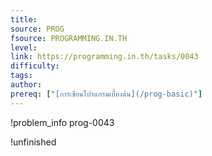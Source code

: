 ```yaml
---
title: 
source: PROG
fsource: PROGRAMMING.IN.TH
level:
link: https://programming.in.th/tasks/0043
difficulty: 
tags: 
author: 
prereq: ["[การเขียนโปรแกรมเบื้องต้น](/prog-basic)"]
---
```


!problem_info prog-0043

!unfinished
